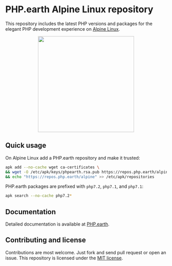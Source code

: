 # PHP.earth Alpine Linux repository

This repository includes the latest PHP versions and packages for the elegant PHP
development experience on [Alpine Linux](https://alpinelinux.org/).

<div align="center">
  <img src="https://cdn.rawgit.com/php-earth/logo/master/svg/indigo.svg" width="300">
</div>

## Quick usage

On Alpine Linux add a PHP.earth repository and make it trusted:

```bash
apk add --no-cache wget ca-certificates \
&& wget -O /etc/apk/keys/phpearth.rsa.pub https://repos.php.earth/alpine/phpearth.rsa.pub \
&& echo "https://repos.php.earth/alpine" >> /etc/apk/repositories
```

PHP.earth packages are prefixed with `php7.2`, `php7.1`, and `php7.1`:

```bash
apk search --no-cache php7.2*
```

## Documentation

Detailed documentation is available at [PHP.earth](https://php.earth/docs/linux/alpine).

## Contributing and license

Contributions are most welcome. Just fork and send pull request or open an issue.
This repository is licensed under the
[MIT license](https://github.com/php-earth/alpine/blob/master/LICENSE).
